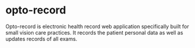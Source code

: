 # opto-record
Opto-record is electronic health record web application specifically built for small vision care practices. It records the patient personal data as well as updates records of all exams.
